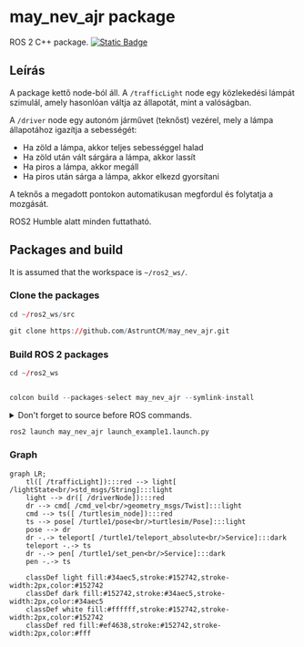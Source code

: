 # may_nev_ajr package
ROS 2 C++ package.  [![Static Badge](https://img.shields.io/badge/ROS_2-Humble-34aec5)](https://docs.ros.org/en/humble/)

## Leírás
A package kettő node-ból áll.
A `/trafficLight` node egy közlekedési lámpát szimulál, amely hasonlóan váltja az állapotát, mint a valóságban.

A `/driver` node egy autonóm járművet (teknőst) vezérel, mely a lámpa állapotához igazítja a sebességét:
- Ha zöld a lámpa, akkor teljes sebességgel halad
- Ha zöld után vált sárgára a lámpa, akkor lassít
- Ha piros a lámpa, akkor megáll
- Ha piros után sárga a lámpa, akkor elkezd gyorsítani

A teknős a megadott pontokon automatikusan megfordul és folytatja a mozgását.

ROS2 Humble alatt minden futtatható.

## Packages and build

It is assumed that the workspace is `~/ros2_ws/`.

### Clone the packages
``` r
cd ~/ros2_ws/src
```
``` r
git clone https://github.com/AstruntCM/may_nev_ajr.git
```

### Build ROS 2 packages
``` r
cd ~/ros2_ws
```
``` r

colcon build --packages-select may_nev_ajr --symlink-install
```

<details>
<summary> Don't forget to source before ROS commands.</summary>

``` bash
source ~/ros2_ws/install/setup.bash
```
</details>

``` r
ros2 launch may_nev_ajr launch_example1.launch.py
```

### Graph
```mermaid
graph LR;
    tl([ /trafficLight]):::red --> light[ /lightState<br/>std_msgs/String]:::light
    light --> dr([ /driverNode]):::red
    dr --> cmd[ /cmd_vel<br/>geometry_msgs/Twist]:::light
    cmd --> ts([ /turtlesim_node]):::red
    ts --> pose[ /turtle1/pose<br/>turtlesim/Pose]:::light
    pose --> dr
    dr -.-> teleport[ /turtle1/teleport_absolute<br/>Service]:::dark
    teleport -.-> ts
    dr -.-> pen[ /turtle1/set_pen<br/>Service]:::dark
    pen -.-> ts
    
    classDef light fill:#34aec5,stroke:#152742,stroke-width:2px,color:#152742
    classDef dark fill:#152742,stroke:#34aec5,stroke-width:2px,color:#34aec5
    classDef white fill:#ffffff,stroke:#152742,stroke-width:2px,color:#152742
    classDef red fill:#ef4638,stroke:#152742,stroke-width:2px,color:#fff
```

